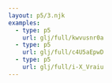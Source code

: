 ```yaml
---
layout: p5/3.njk
examples:
  - type: p5
    url: glj/full/kwvusnr0a
  - type: p5
    url: glj/full/c4U5aEpwD
  - type: p5
    url: glj/full/i-X_Vraiu
---
```


